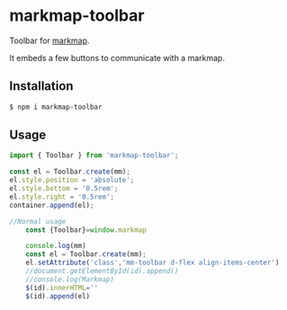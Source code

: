# markmap-toolbar

Toolbar for [markmap](https://markmap.js.org/).

It embeds a few buttons to communicate with a markmap.

## Installation

```sh
$ npm i markmap-toolbar
```

## Usage

```js
import { Toolbar } from 'markmap-toolbar';

const el = Toolbar.create(mm);
el.style.position = 'absolute';
el.style.bottom = '0.5rem';
el.style.right = '0.5rem';
container.append(el);
```

```js
//Normal usage
    const {Toolbar}=window.markmap

    console.log(mm)
    const el = Toolbar.create(mm);
    el.setAttribute('class','mm-toolbar d-flex align-items-center')
    //document.getElementById(id).append()
    //console.log(Markmap)
    $(id).innerHTML=''
    $(id).append(el)
    
```